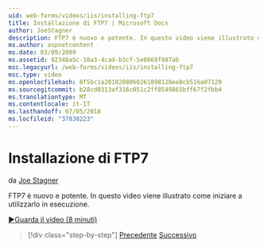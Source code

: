 ```yaml
---
uid: web-forms/videos/iis/installing-ftp7
title: Installazione di FTP7 | Microsoft Docs
author: JoeStagner
description: FTP7 è nuovo e potente. In questo video viene illustrato come iniziare a utilizzarlo in esecuzione.
ms.author: aspnetcontent
ms.date: 03/09/2009
ms.assetid: 92348a5c-10a3-4cad-b3cf-5e8669f987ab
msc.legacyurl: /web-forms/videos/iis/installing-ftp7
msc.type: video
ms.openlocfilehash: 0f5bc1a2018208060261098128ee8cb516a07120
ms.sourcegitcommit: b28cd0313af316c051c2ff8549865bff67f2fbb4
ms.translationtype: MT
ms.contentlocale: it-IT
ms.lasthandoff: 07/05/2018
ms.locfileid: "37838223"
---
```

<a name="installing-ftp7"></a>Installazione di FTP7
====================
da [Joe Stagner](https://github.com/JoeStagner)

FTP7 è nuovo e potente. In questo video viene illustrato come iniziare a utilizzarlo in esecuzione.

[&#9654;Guarda il video (8 minuti)](https://channel9.msdn.com/Blogs/ASP-NET-Site-Videos/installing-ftp7)

> [!div class="step-by-step"]
> [Precedente](creating-a-site-with-iis7-manager.md)
> [Successivo](bit-rate-throttling.md)
